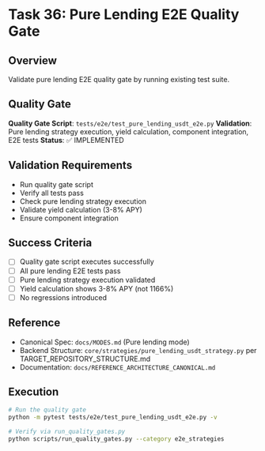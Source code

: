 # Task 36: Pure Lending E2E Quality Gate

## Overview
Validate pure lending E2E quality gate by running existing test suite.

## Quality Gate
**Quality Gate Script**: `tests/e2e/test_pure_lending_usdt_e2e.py`
**Validation**: Pure lending strategy execution, yield calculation, component integration, E2E tests
**Status**: ✅ IMPLEMENTED

## Validation Requirements
- Run quality gate script
- Verify all tests pass
- Check pure lending strategy execution
- Validate yield calculation (3-8% APY)
- Ensure component integration

## Success Criteria
- [ ] Quality gate script executes successfully
- [ ] All pure lending E2E tests pass
- [ ] Pure lending strategy execution validated
- [ ] Yield calculation shows 3-8% APY (not 1166%)
- [ ] No regressions introduced

## Reference
- Canonical Spec: `docs/MODES.md` (Pure lending mode)
- Backend Structure: `core/strategies/pure_lending_usdt_strategy.py` per TARGET_REPOSITORY_STRUCTURE.md
- Documentation: `docs/REFERENCE_ARCHITECTURE_CANONICAL.md`

## Execution
```bash
# Run the quality gate
python -m pytest tests/e2e/test_pure_lending_usdt_e2e.py -v

# Verify via run_quality_gates.py
python scripts/run_quality_gates.py --category e2e_strategies
```
